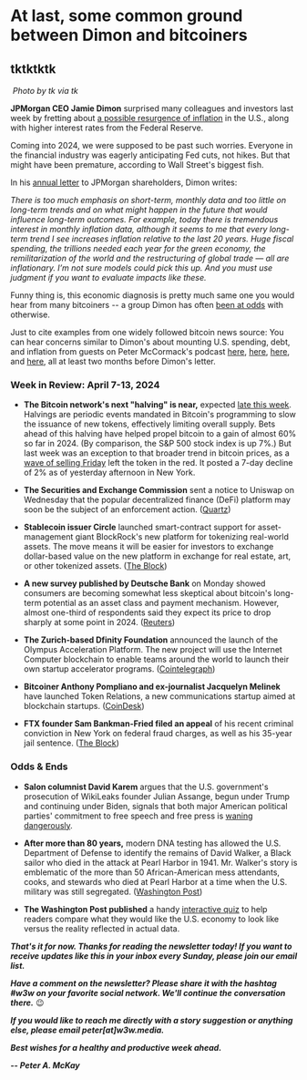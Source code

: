 # At last, some common ground between Dimon and bitcoiners
## tktktktk

![]()
*Photo by tk via tk*

**JPMorgan CEO Jamie Dimon** surprised many colleagues and investors last week by fretting about [a possible resurgence of inflation](https://www.wsj.com/finance/jamie-dimon-warns-u-s-might-face-interest-rate-spike-83789da7?st=ez2fgov0m0m4wye&reflink=desktopwebshare_permalink) in the U.S., along with higher interest rates from the Federal Reserve.

Coming into 2024, we were supposed to be past such worries. Everyone in the financial industry was eagerly anticipating Fed cuts, not hikes. But that might have been premature, according to Wall Street's biggest fish.

In his [annual letter](https://reports.jpmorganchase.com/investor-relations/2023/ar-ceo-letters.htm) to JPMorgan shareholders, Dimon writes:

*There is too much emphasis on short-term, monthly data and too little on long-term trends and on what might happen in the future that would influence long-term outcomes. For example, today there is tremendous interest in monthly inflation data, although it seems to me that every long-term trend I see increases inflation relative to the last 20 years. Huge fiscal spending, the trillions needed each year for the green economy, the remilitarization of the world and the restructuring of global trade — all are inflationary. I’m not sure models could pick this up. And you must use judgment if you want to evaluate impacts like these.*

Funny thing is, this economic diagnosis is pretty much same one you would hear from many bitcoiners -- a group Dimon has often [been at odds](https://finance.yahoo.com/news/jamie-dimon-tells-davos-bitcoin-172918767.html) with otherwise.

Just to cite examples from one widely followed bitcoin news source: You can hear concerns similar to Dimon's about mounting U.S. spending, debt, and inflation from guests on Peter McCormack's podcast [here](https://www.whatbitcoindid.com/podcast/repricing-the-world-in-bitcoin), [here](https://www.whatbitcoindid.com/podcast/2024-the-year-of-the-bitcoin-bull), [here](https://www.whatbitcoindid.com/podcast/the-debt-tsunami), and [here](https://www.whatbitcoindid.com/podcast/macro-fed-pivot-bitcoin), all at least two months before Dimon's letter.








<!-- Lede item. Should run ~450 words.

DIMON: The JPMorgan CEO's recent comments on inflation and interest rates closely echoes that of most bitcoiners, believe it or not.

- WSJ coverage of Dimon's letter. https://www.wsj.com/finance/jamie-dimon-warns-u-s-might-face-interest-rate-spike-83789da7?st=2rm5usg8ofxy8ow&reflink=desktopwebshare_permalink

- Full letter: https://reports.jpmorganchase.com/investor-relations/2023/ar-ceo-letters.htm

- New CPI data Wednesday: Need link.

- Commodity prices are sending possible inflationary signals: https://www.wsj.com/finance/commodities-futures/commodities-rally-reflects-a-better-economy-but-also-poses-inflation-risks-1e81e723?st=oq78wsl9u9e8g1a&reflink=desktopwebshare_permalink

-->

### Week in Review: April 7-13, 2024

- **The Bitcoin network's next "halving" is near,** expected [late this week](https://www.theblock.co/post/288015/bitcoin-halving-countdown-one-week-to-go). Halvings are periodic events mandated in Bitcoin's programming to slow the issuance of new tokens, effectively limiting overall supply. Bets ahead of this halving have helped propel bitcoin to a gain of almost 60% so far in 2024. (By comparison, the S&P 500 stock index is up 7%.) But last week was an exception to that broader trend in bitcoin prices, as a [wave of selling Friday](https://www.coindesk.com/markets/2024/04/12/bitcoin-plunges-to-66k-altcoins-tumble-10-15-on-ugly-day-for-risk-assets/) left the token in the red. It posted a 7-day decline of 2% as of yesterday afternoon in New York.

- **The Securities and Exchange Commission** sent a notice to Uniswap on Wednesday that the popular decentralized finance (DeFi) platform may soon be the subject of an enforcement action. ([Quartz](https://qz.com/sec-crypto-exchange-uniswap-wells-notice-bitcoin-1851401789))

- **Stablecoin issuer Circle** launched smart-contract support for asset-management giant BlockRock's new platform for tokenizing real-world assets. The move means it will be easier for investors to exchange dollar-based value on the new platform in exchange for real estate, art, or other tokenized assets. ([The Block](https://www.theblock.co/post/287842/circle-launches-usdc-smart-contract-support-for-blackrock-buidl-holders))  

- **A new survey published by Deutsche Bank** on Monday showed consumers are becoming somewhat less skeptical about bitcoin's long-term potential as an asset class and payment mechanism. However, almost one-third of respondents said they expect its price to drop sharply at some point in 2024. ([Reuters](https://www.reuters.com/markets/currencies/crypto-survey-shows-less-consumer-scepticism-third-expect-bitcoin-price-fall-2024-04-08/))

- **The Zurich-based Dfinity Foundation** announced the launch of the Olympus Acceleration Platform. The new project will use the Internet Computer blockchain to enable teams around the world to launch their own startup accelerator programs. ([Cointelegraph](https://cointelegraph.com/news/dfinity-launches-web3-accelerator-platform-internet-computer))

- **Bitcoiner Anthony Pompliano and ex-journalist Jacquelyn Melinek** have launched Token Relations, a new communications startup aimed at blockchain startups. ([CoinDesk](https://www.coindesk.com/business/2024/04/09/pompliano-ex-journo-melinek-spin-up-token-relations-startup-for-blockchain-firms/))

- **FTX founder Sam Bankman-Fried filed an appeal** of his recent criminal conviction in New York on federal fraud charges, as well as his 35-year jail sentence. ([The Block](https://www.theblock.co/post/287892/former-ftx-ceo-sam-bankman-fried-appeals-conviction-and-sentence))

### Odds & Ends

- **Salon columnist David Karem** argues that the U.S. government's prosecution of WikiLeaks founder Julian Assange, begun under Trump and continuing under Biden, signals that both major American political parties' commitment to free speech and free press is [waning dangerously](https://www.salon.com/2024/04/04/they-decided-to-get-even-with-him-revenge-against-julian-assange-broke-the-media/).

- **After more than 80 years,** modern DNA testing has allowed the U.S. Department of Defense to identify the remains of David Walker, a Black sailor who died in the attack at Pearl Harbor in 1941. Mr. Walker's story is emblematic of the more than 50 African-American mess attendants, cooks, and stewards who died at Pearl Harbor at a time when the U.S. military was still segregated. ([Washington Post](https://www.washingtonpost.com/history/2024/04/09/black-pearl-harbor-sailor-identified/))

- **The Washington Post published** a handy [interactive quiz](https://www.washingtonpost.com/business/interactive/2024/good-bad-economy-quiz-wages-inflation/) to help readers compare what they would like the U.S. economy to look like versus the reality reflected in actual data.

_**That's it for now. Thanks for reading the newsletter today! If you want to receive updates like this in your inbox every Sunday, please join our email list.**_

_**Have a comment on the newsletter? Please share it with the hashtag #w3w on your favorite social network. We'll continue the conversation there.**_ 😉

_**If you would like to reach me directly with a story suggestion or anything else, please email peter[at]w3w.media.**_

_**Best wishes for a healthy and productive week ahead.**_  

_**-- Peter A. McKay**_  

